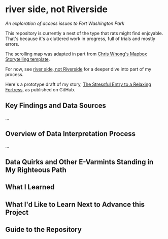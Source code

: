 # river side, not Riverside
_An exploration of access issues to Fort Washington Park_

This repository is currently a nest of the type that rats might find enjoyable. That's because it's a cluttered work in progress, full of trials and mostly errors.

The scrolling map was adapted in part from <a href="https://github.com/mapbox/storytelling" target="_blank">Chris Whong's Mapbox Storytelling template</a>.

For now, see [river side, not Riverside](https://docs.google.com/presentation/d/1ZwO5fan_ltLzFTe16mZ3CVEGW-FTXvENLcBm89uCm5U/edit#slide=id.g260a9537d66_0_40) for a deeper dive into part of my process.

Here's a prototype draft of my story, [The Stressful Entry to a Relaxing Fortress](https://reliablerascal.github.io/fort-washington/), as published on GitHub.

## Key Findings and Data Sources
...
<!---<ul>
<li>
</ul>--->

<!---## Data sources
|Data Source|Description|
|---|---|
|[AllTrails](https://alltrails.com)|This free app allows you to create path maps or record them live based on live walking, and then export these maps as GPX files. Because I have no reliable means of controlling my walking pace, I chose to focus on created path maps rather than live walk maps. I excluded walk time as a variable.|
|[Google Earth](https://earth.google.com)|Regardless of whether I walked or recorded my map, AllTrails (and Strava) introduced errors in measuring the altitude of Riverside at sites of bridges over Trinity Cemetery(155th street) and Riverside Viaduct (136th to 129th Street). Google Earth allows lookup of actual height based on pointing and clicking on satellite images.|
--->

## Overview of Data Interpretation Process
<!---Data Analysis Process--->
...
<!-- * Created a function to play chords using the <a href="https://github.com/Tonejs/Tone.js/blob/dev/README.md" target="_blank">tone.js</a> Javascript library, based on a list of five notes per chord -->


## Data Quirks and Other E-Varmints Standing in My Righteous Path
<!-- My attempt to establish an agreed-upon ordinality of chord moods might have seemed successful, but an exception to the pattern needs further exploration. One listener, a formally trained musician who likes "shoegaze emo" music, rated a diminished chord as more agreeable than chords with less tension. -->

## What I Learned
<!-- This project is a very basic prototype for a concept I may like to explore further. Technically, I learned the following:
<ul>
<li>Developed a basic overview of the field of data sonification
<li>Learned about the tone.js library, which can play multiple notes simultaneously based on user-events
<li>Practiced use of D3 for non-visualization uses- namely, updating font size & style, text fields, colors, and sound events based on data read from a .csv file and reference to html classes. It's unlikely that D3 is the best tool for this job, but I simply wanted to gain practice using it.
</ul> -->

## What I'd Like to Learn Next to Advance this Project
<!-- Key to building off this project is soliciting and incorporating more user feedback. To help encourage this, I could do the following:
<ul>
<li>add different types of instrumentation to make this more fun/interesting
<li>add a user selector to switch city selection
<li>retrieve current data via API or web scraping to make this a "living" web page
<li>conduct more comprehensive research about existing chord-based data sonification projects
</ul> -->

## Guide to the Repository
<!-- Following is an overview of files in this repository:
<!---* [source_data](source/data/)- includes only my own manually-entered lookup table for CTA stations--->
<!---* [Jupyter Notebooks](notebooks)- six notebooks following through the data analysis steps from path development to calculating effort--->
<!-- * [data](data/)- this contains only a simple 10-day forecast acquired from [IQ Air](https://iqair.com)
* [scrollama_aqi.js](scrollama_aqi.js)- JavaScript code for responding to scrolling events, originally derived from https://github.com/zhoyoyo/lede23-animation. 
* [weather_chords.js](weather_chords.js)- JavaScript code for translating AQI readings to musical chords. This file specifies which chords were chosen to represent each AQI category- which I am not documenting here as it may be subject to change.  -->

<!---* [results](results/)- results of data analysis--->
<!---* [images](images/)- pictures and graphs supporting this story--->

